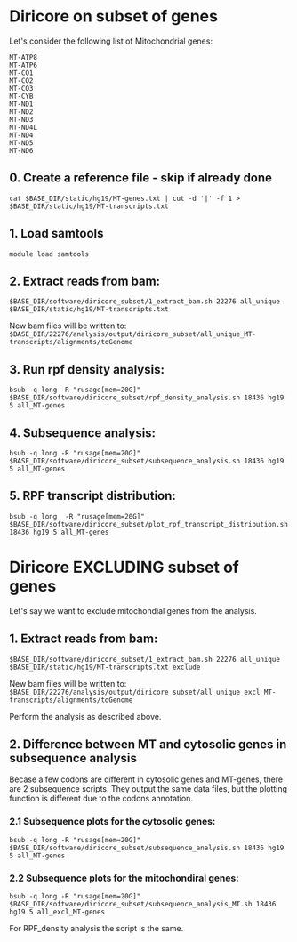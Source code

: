 # Diricore on subset of genes

Let's consider the following list of Mitochondrial genes: 

```
MT-ATP8
MT-ATP6
MT-CO1
MT-CO2
MT-CO3
MT-CYB
MT-ND1
MT-ND2
MT-ND3
MT-ND4L
MT-ND4
MT-ND5
MT-ND6
```


## 0. Create a reference file - skip if already done

```
cat $BASE_DIR/static/hg19/MT-genes.txt | cut -d '|' -f 1 > $BASE_DIR/static/hg19/MT-transcripts.txt
```

## 1. Load samtools

```
module load samtools
```

## 2. Extract reads from bam: 

```
$BASE_DIR/software/diricore_subset/1_extract_bam.sh 22276 all_unique $BASE_DIR/static/hg19/MT-transcripts.txt
```

New bam files will be written to: `$BASE_DIR/22276/analysis/output/diricore_subset/all_unique_MT-transcripts/alignments/toGenome`

## 3. Run rpf density analysis: 

```
bsub -q long -R "rusage[mem=20G]" $BASE_DIR/software/diricore_subset/rpf_density_analysis.sh 18436 hg19 5 all_MT-genes
```

## 4. Subsequence analysis:

```
bsub -q long -R "rusage[mem=20G]" $BASE_DIR/software/diricore_subset/subsequence_analysis.sh 18436 hg19 5 all_MT-genes
```

## 5. RPF transcript distribution:

```
bsub -q long  -R "rusage[mem=20G]" $BASE_DIR/software/diricore_subset/plot_rpf_transcript_distribution.sh 18436 hg19 5 all_MT-genes
```

# Diricore EXCLUDING subset of genes

Let's say we want to exclude mitochondial genes from the analysis.

## 1. Extract reads from bam: 

```
$BASE_DIR/software/diricore_subset/1_extract_bam.sh 22276 all_unique $BASE_DIR/static/hg19/MT-transcripts.txt exclude
```

New bam files will be written to: `$BASE_DIR/22276/analysis/output/diricore_subset/all_unique_excl_MT-transcripts/alignments/toGenome`

Perform the analysis as described above.

## 2. Difference between MT and cytosolic genes in subsequence analysis

Becase a few codons are different in cytosolic genes and MT-genes, there are 2 subsequence scripts. They output the same data files, but the plotting function is different due to the codons annotation. 

### 2.1 Subsequence plots for the cytosolic genes: 

```
bsub -q long -R "rusage[mem=20G]" $BASE_DIR/software/diricore_subset/subsequence_analysis.sh 18436 hg19 5 all_MT-genes
```

### 2.2 Subsequence plots for the mitochondiral genes: 

```
bsub -q long -R "rusage[mem=20G]" $BASE_DIR/software/diricore_subset/subsequence_analysis_MT.sh 18436 hg19 5 all_excl_MT-genes
```

For RPF_density analysis the script is the same.
